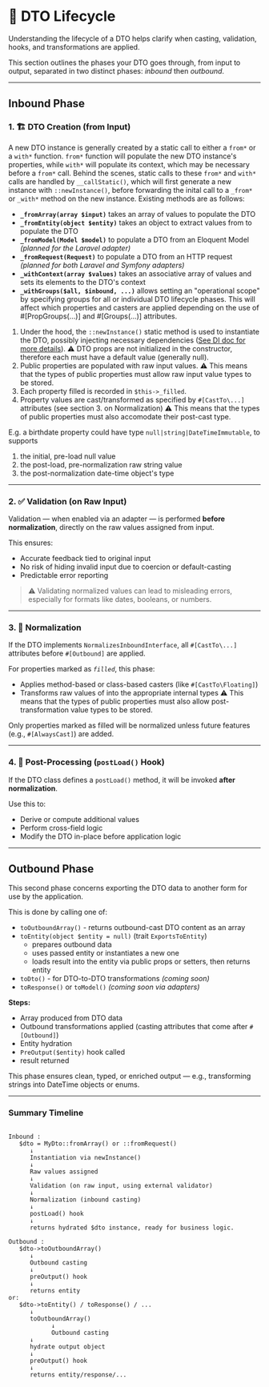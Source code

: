 # 🔁 DTO Lifecycle

Understanding the lifecycle of a DTO helps clarify when casting, validation, hooks, and transformations are applied.

This section outlines the phases your DTO goes through, from input to output, separated in two distinct phases: _inbound_ then _outbound_.

---
## Inbound Phase

### 1. 🏗️ DTO Creation (from Input)

A new DTO instance is generally created by a static call to either a `from*` or a `with*` function. `from*` function will populate the new DTO instance's properties, while `with*` will populate its context, which may be necessary before a `from*` call.
Behind the scenes, static calls to these `from*` and `with*` calls are handled by `__callStatic()`, which will first generate a new instance with `::newInstance()`, before forwarding the inital call to a `_from*` or `_with*` method on the new instance. Existing methods are as follows:
- **`_fromArray(array $input)`** takes an array of values to populate the DTO
- **`_fromEntity(object $entity)`** takes an object to extract values from to populate the DTO
- **`_fromModel(Model $model)`** to populate a DTO from an Eloquent Model *(planned for the Laravel adapter)*
- **`_fromRequest(Request)`** to populate a DTO from an HTTP request *(planned for both Laravel and Symfony adapters)*
- **`_withContext(array $values)`** takes an associative array of values and sets its elements to the DTO's context
- **`_withGroups($all, $inbound, ...)`** allows setting an "operational scope" by specifying groups for all or individual DTO lifecycle phases. This will affect which properties and casters are applied depending on the use of #[PropGroups(...)] and #[Groups(...)] attributes.

1. Under the hood, the `::newInstance()` static method is used to instantiate the DTO, possibly injecting necessary dependencies ([See DI doc for more details](DI.md)).
  ⚠️ DTO props are not initialized in the constructor, therefore each must have a default value (generally null).
2. Public properties are populated with raw input values.
  ⚠️ This means that the types of public properties must allow raw input value types to be stored.
3. Each property filled is recorded in `$this->_filled`.
4. Property values are cast/transformed as specified by `#[CastTo\...]` attributes (see section 3. on Normalization)
  ⚠️ This means that the types of public properties must also accomodate their post-cast type.

E.g. a birthdate property could have type `null|string|DateTimeImmutable`, to supports
   1. the initial, pre-load null value
   2. the post-load, pre-normalization raw string value
   3. the post-normalization date-time object's type


---

### 2. ✅ Validation (on Raw Input)

Validation — when enabled via an adapter — is performed **before normalization**, directly on the raw values assigned from input.

This ensures:

- Accurate feedback tied to original input
- No risk of hiding invalid input due to coercion or default-casting
- Predictable error reporting

> ⚠️ Validating normalized values can lead to misleading errors, especially for formats like dates, booleans, or numbers.

---

### 3. 🔄 Normalization

If the DTO implements `NormalizesInboundInterface`, all `#[CastTo\...]` attributes before `#[Outbound]` are applied.

For properties marked as *`filled`*, this phase:
- Applies method-based or class-based casters (like `#[CastTo\Floating]`)
- Transforms raw values of  into the appropriate internal types
  ⚠️ This means that the types of public properties must also allow post-transformation value types to be stored.

Only properties marked as filled will be normalized unless future features (e.g., `#[AlwaysCast]`) are added.

---

### 4. 🧩 Post-Processing (`postLoad()` Hook)

If the DTO class defines a `postLoad()` method, it will be invoked **after normalization**.

Use this to:
- Derive or compute additional values
- Perform cross-field logic
- Modify the DTO in-place before application logic

---

## Outbound Phase

This second phase concerns exporting the DTO data to another form for use by the application.

This is done by calling one of:
- `toOutboundArray()` - returns outbound-cast DTO content as an array
- `toEntity(object $entity = null)` (trait `ExportsToEntity`)
   - prepares outbound data
   - uses passed entity or instantiates a new one
   - loads result into the entity via public props or setters, then returns entity
- `toDto()` - for DTO-to-DTO transformations *(coming soon)*
- `toResponse()` or `toModel()` *(coming soon via adapters)*

**Steps:**
- Array produced from DTO data
- Outbound transformations applied (casting attributes that come after `#[Outbound]`)
- Entity hydration
- `PreOutput($entity)` hook called
- result returned

This phase ensures clean, typed, or enriched output — e.g., transforming strings into DateTime objects or enums.

---

### Summary Timeline

```text

Inbound :
   $dto = MyDto::fromArray() or ::fromRequest()
      ↓
      Instantiation via newInstance()
      ↓
      Raw values assigned
      ↓
      Validation (on raw input, using external validator)
      ↓
      Normalization (inbound casting)
      ↓
      postLoad() hook
      ↓
      returns hydrated $dto instance, ready for business logic.

Outbound :
   $dto->toOutboundArray()
      ↓
      Outbound casting
      ↓
      preOutput() hook
      ↓
      returns entity
or:
   $dto->toEntity() / toResponse() / ...
      ↓
      toOutboundArray()
            ↓
            Outbound casting
      ↓
      hydrate output object
      ↓
      preOutput() hook
      ↓
      returns entity/response/...
```
